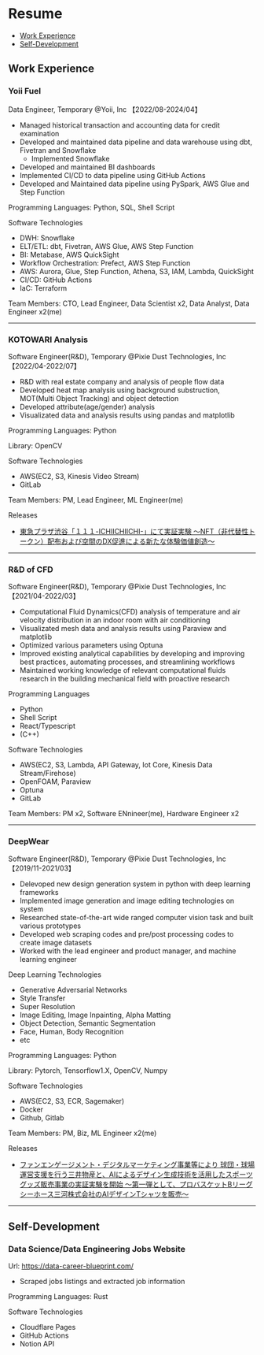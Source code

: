 # Resume
-  [Work Experience](#work-experience)
-  [Self-Development](#self-development)

## Work Experience

### Yoii Fuel
Data Engineer, Temporary @Yoii, Inc 【2022/08-2024/04】
- Managed historical transaction and accounting data for credit examination
- Developed and maintained data pipeline and data warehouse using dbt, Fivetran and Snowflake
    - Implemented Snowflake
- Developed and maintained BI dashboards
- Implemented CI/CD to data pipeline using GitHub Actions
- Developed and Maintained data pipeline using PySpark, AWS Glue and Step Function

Programming Languages: Python, SQL, Shell Script

Software Technologies
- DWH: Snowflake
- ELT/ETL: dbt, Fivetran, AWS Glue, AWS Step Function
- BI: Metabase, AWS QuickSight
- Workflow Orchestration: Prefect, AWS Step Function
- AWS: Aurora, Glue, Step Function, Athena, S3, IAM, Lambda, QuickSight
- CI/CD: GitHub Actions
- IaC: Terraform

Team Members:
CTO, Lead Engineer, Data Scientist x2, Data Analyst, Data Engineer x2(me)

---

### KOTOWARI Analysis
Software Engineer(R&D), Temporary @Pixie Dust Technologies, Inc 【2022/04-2022/07】
- R&D with real estate company and analysis of people flow data
- Developed heat map analysis using background substruction, MOT(Multi Object Tracking) and object detection
- Developed attribute(age/gender) analysis
- Visualizated data and analysis results using pandas and matplotlib

Programming Languages: Python

Library: OpenCV

Software Technologies
- AWS(EC2, S3, Kinesis Video Stream)
- GitLab

Team Members:
PM, Lead Engineer, ML Engineer(me)

Releases
- [東急プラザ渋谷「１１１-ICHIICHIICHI-」にて実証実験
～NFT（非代替性トークン）配布および空間のDX促進による新たな体験価値創造～](https://pixiedusttech.com/news_20220311/)

---

### R&D of CFD
Software Engineer(R&D), Temporary @Pixie Dust Technologies, Inc 【2021/04-2022/03】
- Computational Fluid Dynamics(CFD) analysis of temperature and air velocity distribution in an indoor room with air conditioning
- Visualizated mesh data and analysis results using Paraview and matplotlib
- Optimized various parameters using Optuna
- Improved existing analytical capabilities by developing and improving best practices, automating processes, and streamlining workflows
- Maintained working knowledge of relevant computational fluids research in the building mechanical field with proactive research

Programming Languages
- Python
- Shell Script
- React/Typescript
- (C++)

Software Technologies
- AWS(EC2, S3, Lambda, API Gateway, Iot Core, Kinesis Data Stream/Firehose)
- OpenFOAM, Paraview
- Optuna
- GitLab

Team Members:
PM x2, Software ENnineer(me), Hardware Engineer x2

---


### DeepWear
Software Engineer(R&D), Temporary @Pixie Dust Technologies, Inc 【2019/11-2021/03】
- Delevoped new design generation system in python with deep learning frameworks
- Implemented image generation and image editing technologies on system
- Researched state-of-the-art wide ranged computer vision task and built various prototypes
- Developed web scraping codes and pre/post processing codes to create image datasets
- Worked with the lead engineer and product manager, and machine learning engineer

Deep Learning Technologies
- Generative Adversarial Networks
- Style Transfer
- Super Resolution
- Image Editing, Image Inpainting, Alpha Matting
- Object Detection, Semantic Segmentation
- Face, Human, Body Recognition
- etc

Programming Languages: Python

Library: Pytorch, Tensorflow1.X, OpenCV, Numpy

Software Technologies
- AWS(EC2, S3, ECR, Sagemaker)
- Docker
- Github, Gitlab

Team Members:
PM, Biz, ML Engineer x2(me)

Releases
- [ファンエンゲージメント・デジタルマーケティング事業等により 球団・球場運営支援を行う三井物産と、AIによるデザイン生成技術を活用したスポーツグッズ販売事業の実証実験を開始
～第一弾として、プロバスケットBリーグ シーホース三河株式会社のAIデザインTシャツを販売～](https://pixiedusttech.com/news_20201016/)

---


## Self-Development
### Data Science/Data Engineering Jobs Website
Url: https://data-career-blueprint.com/

- Scraped jobs listings and extracted job information

Programming Languages: Rust

Software Technologies
- Cloudflare Pages
- GitHub Actions
- Notion API